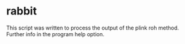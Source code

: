 # rabbit
This script was written to process the output of the plink roh method. Further info in the program help option.
